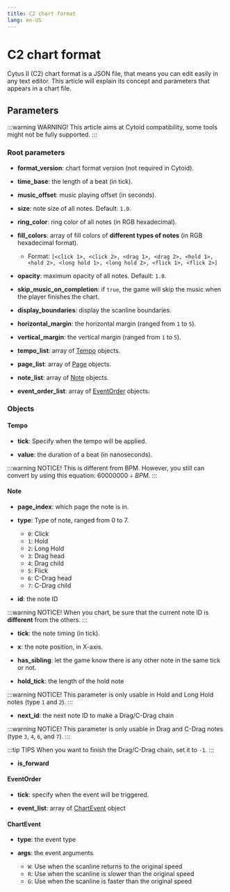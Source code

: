 ```yaml
---
title: C2 chart format
lang: en-US
---
```


# C2 chart format

Cytus II (C2) chart format is a JSON file, that means you can edit easily in any text editor. This article will explain its concept and parameters that appears in a chart file.

## Parameters

:::warning WARNING!
This article aims at Cytoid compatibility, some tools might not be fully supported.
:::

### Root parameters

- **format_version**: chart format version (not required in Cytoid).

- **time_base**: the length of a beat (in tick).

- **music_offset**: music playing offset (in seconds).

- **size**: note size of all notes. Default: `1.0`.

- **ring_color**: ring color of all notes (in RGB hexadecimal).

- **fill_colors**: array of fill colors of **different types of notes** (in RGB hexadecimal format).
  - Format: `[<click 1>, <click 2>, <drag 1>, <drag 2>, <hold 1>, <hold 2>, <long hold 1>, <long hold 2>, <flick 1>, <flick 2>]`

- **opacity**: maximum opacity of all notes. Default: `1.0`.

- **skip_music_on_completion**: if `true`, the game will skip the music when the player finishes the chart.

- **display_boundaries**: display the scanline boundaries.

- **horizontal_margin**: the horizontal margin (ranged from `1` to `5`).

- **vertical_margin**: the vertical margin (ranged from `1` to `5`).

- **tempo_list**: array of [Tempo](./chart-json.html#tempo) objects.

- **page_list**: array of [Page](./chart-json.html#page) objects.

- **note_list**: array of [Note](./chart-json.html#note) objects.

- **event_order_list**: array of [EventOrder](./chart-json.html#eventorder) objects.

### Objects

#### Tempo

- **tick**: Specify when the tempo will be applied.

- **value**: the duration of a beat (in nanoseconds).

:::warning NOTICE!
This is different from BPM. However, you still can convert by using this equation: $60000000 \div BPM$.
:::

#### Note

- **page_index**: which page the note is in.

- **type**: Type of note, ranged from 0 to 7.
  - `0`: Click
  - `1`: Hold
  - `2`: Long Hold
  - `3`: Drag head
  - `4`: Drag child
  - `5`: Flick
  - `6`: C-Drag head
  - `7`: C-Drag child

- **id**: the note ID

:::warning NOTICE!
When you chart, be sure that the current note ID is **different** from the others.
:::

- **tick**: the note timing (in tick).

- **x**: the note position, in X-axis.

- **has_sibling**: let the game know there is any other note in the same tick or not.

- **hold_tick**: the length of the hold note

:::warning NOTICE!
This parameter is only usable in Hold and Long Hold notes (type `1` and `2`).
:::

- **next_id**: the next note ID to make a Drag/C-Drag chain

:::warning NOTICE!
This parameter is only usable in Drag and C-Drag notes (type `3`, `4`, `6`, and `7`).
:::

:::tip TIPS
When you want to finish the Drag/C-Drag chain, set it to `-1`.
:::

- **is_forward**

#### EventOrder

- **tick**: specify when the event will be triggered.

- **event_list**: array of [ChartEvent](./chart-json.html#chartevent) object

#### ChartEvent

- **type**: the event type

- **args**: the event arguments
  - `W`: Use when the scanline returns to the original speed
  - `R`: Use when the scanline is slower than the original speed
  - `G`: Use when the scanline is faster than the original speed
